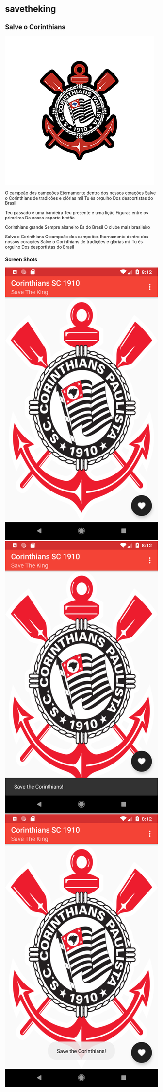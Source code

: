 # savetheking
## Salve o Corinthians

![logo](https://github.com/frmichetti/savetheking/blob/master/corinthianslogo.png "Logo")

O campeão dos campeões
Eternamente dentro dos nossos corações
Salve o Corinthians de tradições e glórias mil
Tu és orgulho
Dos desportistas do Brasil

Teu passado é uma bandeira
Teu presente é uma lição
Figuras entre os primeiros
Do nosso esporte bretão

Corinthians grande
Sempre altaneiro
És do Brasil
O clube mais brasileiro

Salve o Corinthians
O campeão dos campeões
Eternamente dentro dos nossos corações
Salve o Corinthians de tradições e glórias mil
Tu és orgulho
Dos desportistas do Brasil


### Screen Shots
![screen1](https://github.com/frmichetti/savetheking/blob/master//Screenshot_1530043970.png "Screen Shot 1")
![screen1](https://github.com/frmichetti/savetheking/blob/master//Screenshot_1530043973.png "Screen Shot 1")
![screen1](https://github.com/frmichetti/savetheking/blob/master//Screenshot_1530043978.png "Screen Shot 1")
